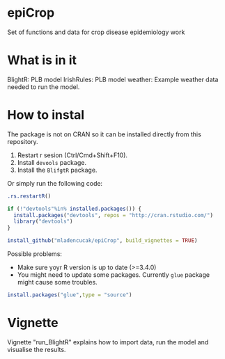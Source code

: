 # epiCrop
Set of functions and data for crop disease epidemiology work

# What is in it
BlightR: PLB model 
IrishRules: PLB model
weather: Example weather data needed to run the model. 

# How to instal
The package is not on CRAN so it can be installed directly from this repository.  
1. Restart r sesion (Ctrl/Cmd+Shift+F10). 
2. Install `devools` package. 
3. Install the `BlifgtR` package. 

Or simply run the following code:
``` r
.rs.restartR()

if (!"devtools"%in% installed.packages()) {
  install.packages("devtools", repos = "http://cran.rstudio.com/")
  library("devtools")
}

install_github("mladencucak/epiCrop", build_vignettes = TRUE)
```
Possible problems: 
- Make sure yoyr R version is up to date (>=3.4.0)
- You might need to update some packages. Currently `glue` package might cause some troubles.   
``` r
install.packages("glue",type = "source")
```

# Vignette
Vignette "run_BlightR" explains how to import data, run the model and visualise the results. 
